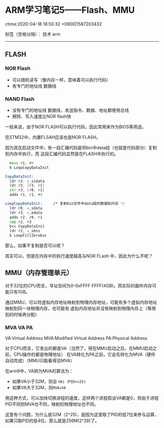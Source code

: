 # ARM学习笔记5——Flash、MMU

ctime:2020-04-18 18:50:32 +0900|1587203432

标签（空格分隔）： 技术 arm

---

## FLASH

### NOR Flash

- 可以随机读写（像内存一样，意味着可以执行代码）
- 有专门的地址线 数据线

### NAND Flash

- 没有专门的地址线 数据线，发送指令、数据、地址都使用总线
- 擦除、写入速度比NOR flash快
 
一般来说，由于NOR FLASH可以执行代码，因此常用来作为BIOS等用途。

在STM32中，内置FLSAH应该也是NOR FLASH。

因为其在启动文件中，有一段汇编代码是将bin中data段（也就是代码部分）复制到内存中执行，而
这段汇编代码显然是在FLASH中执行的。

```asm
  movs r1, #0
  b LoopCopyDataInit

CopyDataInit:
  ldr r3, =_sidata
  ldr r3, [r3, r1]
  str r3, [r0, r1]
  adds r1, r1, #4

LoopCopyDataInit:     /* 复制bin文件中data段的数据到内存 */
  ldr r0, =_sdata
  ldr r3, =_edata
  adds r2, r0, r1
  cmp r2, r3
  bcc CopyDataInit
  ldr r2, =_sbss
  b LoopFillZerobss
```

那么，如果不复制是否可以呢？

其实可以，但是在内存中的执行速度越高与NOR FLash 中，因此为什么不呢？


## MMU（内存管理单元）

对于32位的CPU而言，寻址空间为0-0xFFFF FFFF(4GB)。而实际的器件内存可能只有1GB。

通过MMU，可以将虚拟内存地址映射到物理内存地址，可能有多个虚拟内存地址映射到同一块物理内存，也可能有
虚拟内存地址并没有映射到物理内存上（等用到的时候再分配）

### MVA VA PA

VA:Virtual Address
MVA:Modified Virtual Address
PA:Physical Address

对于CPU而言，它发出的都是VA（当然了，得在MMU启动之后，在MMU启动之前，CPU操作的都是物理地址）
在VA转化为PA之前，它会先转化为MVA（硬件自动完成）（MMU只能看得见MVA）

在arm9中，VA转为MVA的算法为：

- 如果VA小于32M，则会 `VA|（PID<<25)`
- 如果VA大于32M，则`MVA=VA`
  
用这种方式，可以加快切换进程的速度，这样两个进程假设VA都是0，但由于进程PID不同则MVA也不同，映射的物理地址也不同。

这里有个问题，为什么是32M（2^25)，是因为这里取了PID的低7位来参与运算，如果只取PID的低4位，那么就是256M(2^28)了。

